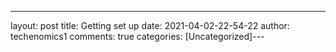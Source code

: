 ---
layout: post
title: Getting set up 
date: 2021-04-02-22-54-22
author: techenomics1
comments: true
categories: [Uncategorized]---
